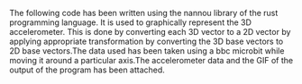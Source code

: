 The following code has been written using the nannou library of the rust programming language.
It is used to graphically represent the 3D accelerometer. This is done by converting each 3D vector to a 2D vector by applying appropriate transformation by converting the 3D base vectors to 2D base vectors.The data used has been taken using a bbc microbit while moving it around a particular axis.The accelerometer data and the GIF of the output of the program has been attached.